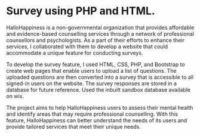 # Survey using PHP and HTML.
HalloHappiness is a non-governmental organization that provides affordable and evidence-based counselling services through a network of professional counsellors and psychologists. As a part of their efforts to enhance their services, I collaborated with them to develop a website that could accommodate a unique feature for conducting surveys.

To develop the survey feature, I used HTML, CSS, PHP, and Bootstrap to create web pages that enable users to upload a list of questions. The uploaded questions are then converted into a survey that is accessible to all signed-in users on the website. The survey responses are stored in a database for future reference. Used the inbuilt sandbox database available on wix.

The project aims to help HalloHappiness users to assess their mental health and identify areas that may require professional counselling. With this feature, HalloHappiness can better understand the needs of its users and provide tailored services that meet their unique needs.
